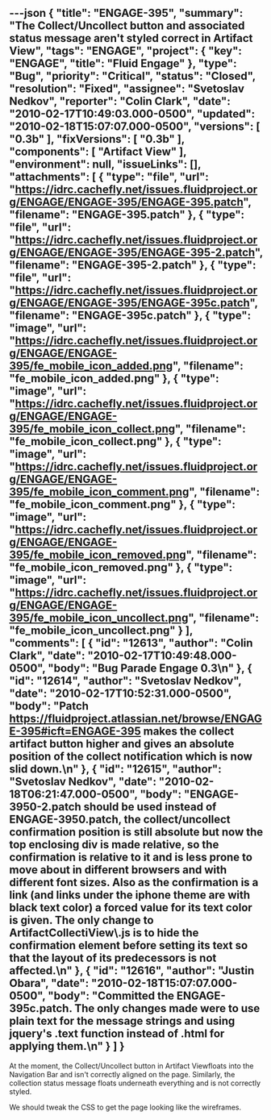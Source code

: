 ---json
{
  "title": "ENGAGE-395",
  "summary": "The Collect/Uncollect button and associated status message aren't styled correct in Artifact View",
  "tags": "ENGAGE",
  "project": {
    "key": "ENGAGE",
    "title": "Fluid Engage"
  },
  "type": "Bug",
  "priority": "Critical",
  "status": "Closed",
  "resolution": "Fixed",
  "assignee": "Svetoslav Nedkov",
  "reporter": "Colin Clark",
  "date": "2010-02-17T10:49:03.000-0500",
  "updated": "2010-02-18T15:07:07.000-0500",
  "versions": [
    "0.3b"
  ],
  "fixVersions": [
    "0.3b"
  ],
  "components": [
    "Artifact View"
  ],
  "environment": null,
  "issueLinks": [],
  "attachments": [
    {
      "type": "file",
      "url": "https://idrc.cachefly.net/issues.fluidproject.org/ENGAGE/ENGAGE-395/ENGAGE-395.patch",
      "filename": "ENGAGE-395.patch"
    },
    {
      "type": "file",
      "url": "https://idrc.cachefly.net/issues.fluidproject.org/ENGAGE/ENGAGE-395/ENGAGE-395-2.patch",
      "filename": "ENGAGE-395-2.patch"
    },
    {
      "type": "file",
      "url": "https://idrc.cachefly.net/issues.fluidproject.org/ENGAGE/ENGAGE-395/ENGAGE-395c.patch",
      "filename": "ENGAGE-395c.patch"
    },
    {
      "type": "image",
      "url": "https://idrc.cachefly.net/issues.fluidproject.org/ENGAGE/ENGAGE-395/fe_mobile_icon_added.png",
      "filename": "fe_mobile_icon_added.png"
    },
    {
      "type": "image",
      "url": "https://idrc.cachefly.net/issues.fluidproject.org/ENGAGE/ENGAGE-395/fe_mobile_icon_collect.png",
      "filename": "fe_mobile_icon_collect.png"
    },
    {
      "type": "image",
      "url": "https://idrc.cachefly.net/issues.fluidproject.org/ENGAGE/ENGAGE-395/fe_mobile_icon_comment.png",
      "filename": "fe_mobile_icon_comment.png"
    },
    {
      "type": "image",
      "url": "https://idrc.cachefly.net/issues.fluidproject.org/ENGAGE/ENGAGE-395/fe_mobile_icon_removed.png",
      "filename": "fe_mobile_icon_removed.png"
    },
    {
      "type": "image",
      "url": "https://idrc.cachefly.net/issues.fluidproject.org/ENGAGE/ENGAGE-395/fe_mobile_icon_uncollect.png",
      "filename": "fe_mobile_icon_uncollect.png"
    }
  ],
  "comments": [
    {
      "id": "12613",
      "author": "Colin Clark",
      "date": "2010-02-17T10:49:48.000-0500",
      "body": "Bug Parade Engage 0.3\n"
    },
    {
      "id": "12614",
      "author": "Svetoslav Nedkov",
      "date": "2010-02-17T10:52:31.000-0500",
      "body": "Patch <https://fluidproject.atlassian.net/browse/ENGAGE-395#icft=ENGAGE-395> makes the collect artifact button higher and gives an absolute position of the collect notification which is now slid down.\n"
    },
    {
      "id": "12615",
      "author": "Svetoslav Nedkov",
      "date": "2010-02-18T06:21:47.000-0500",
      "body": "ENGAGE-3950-2.patch should be used instead of ENGAGE-3950.patch, the collect/uncollect confirmation position is still absolute but now the top enclosing div is made relative, so the confirmation is relative to it and is less prone to move about in different browsers and with different font sizes. Also as the confirmation is a link (and links under the iphone theme are with black text color) a forced value for its text color is given. The only change to ArtifactCollectiView\\.js is to hide the confirmation element before setting its text so that the layout of its predecessors is not affected.\n"
    },
    {
      "id": "12616",
      "author": "Justin Obara",
      "date": "2010-02-18T15:07:07.000-0500",
      "body": "Committed the ENGAGE-395c.patch. The only changes made were to use plain text for the message strings and using jquery's .text function instead of .html for applying them.\n"
    }
  ]
}
---
At the moment, the Collect/Uncollect button in Artifact Viewfloats into the Navigation Bar and isn't correctly aligned on the page. Similarly, the collection status message floats underneath everything and is not correctly styled.&#x20;

We should tweak the CSS to get the page looking like the wireframes.

        